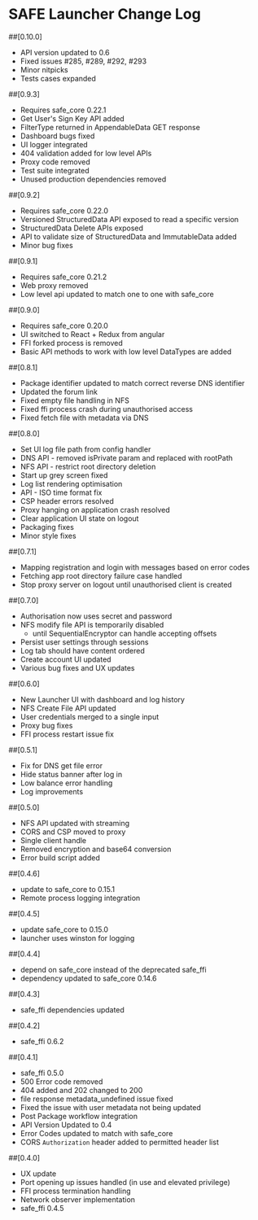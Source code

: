 # SAFE Launcher Change Log

##[0.10.0]
- API version updated to 0.6
- Fixed issues #285, #289, #292, #293
- Minor nitpicks
- Tests cases expanded

##[0.9.3]
- Requires safe_core 0.22.1
- Get User's Sign Key API added
- FilterType returned in AppendableData GET response
- Dashboard bugs fixed
- UI logger integrated
- 404 validation added for low level APIs
- Proxy code removed
- Test suite integrated
- Unused production dependencies removed

##[0.9.2]
- Requires safe_core 0.22.0
- Versioned StructuredData API exposed to read a specific version
- StructuredData Delete APIs exposed
- API to validate size of StructuredData and ImmutableData added
- Minor bug fixes

##[0.9.1]
- Requires safe_core 0.21.2
- Web proxy removed
- Low level api updated to match one to one with safe_core

##[0.9.0]
- Requires safe_core 0.20.0
- UI switched to React + Redux from angular
- FFI forked process is removed
- Basic API methods to work with low level DataTypes are added

##[0.8.1]
- Package identifier updated to match correct reverse DNS identifier
- Updated the forum link
- Fixed empty file handling in NFS
- Fixed ffi process crash during unauthorised access
- Fixed fetch file with metadata via DNS

##[0.8.0]
- Set UI log file path from config handler
- DNS API - removed isPrivate param and replaced with rootPath
- NFS API - restrict root directory deletion
- Start up grey screen fixed
- Log list rendering optimisation
- API - ISO time format fix
- CSP header errors resolved
- Proxy hanging on application crash resolved
- Clear application UI state on logout
- Packaging fixes
- Minor style fixes

##[0.7.1]
- Mapping registration and login with messages based on error codes
- Fetching app root directory failure case handled
- Stop proxy server on logout until unauthorised client is created

##[0.7.0]
- Authorisation now uses secret and password
- NFS modify file API is temporarily disabled
    - until SequentialEncryptor can handle accepting offsets
- Persist user settings through sessions
- Log tab should have content ordered
- Create account UI updated
- Various bug fixes and UX updates

##[0.6.0]
 - New Launcher UI with dashboard and log history
 - NFS Create File API updated
 - User credentials merged to a single input
 - Proxy bug fixes
 - FFI process restart issue fix

##[0.5.1]
 - Fix for DNS get file error
 - Hide status banner after log in
 - Low balance error handling
 - Log improvements

##[0.5.0]
 - NFS API updated with streaming
 - CORS and CSP moved to proxy
 - Single client handle
 - Removed encryption and base64 conversion
 - Error build script added

##[0.4.6]
 - update to safe_core to 0.15.1
 - Remote process logging integration

##[0.4.5]
  - update safe_core to 0.15.0
  - launcher uses winston for logging

##[0.4.4]
  - depend on safe_core instead of the deprecated safe_ffi
  - dependency updated to safe_core 0.14.6

##[0.4.3]
  - safe_ffi dependencies updated

##[0.4.2]
  - safe_ffi 0.6.2

##[0.4.1]
- safe_ffi 0.5.0
- 500 Error code removed
- 404 added and 202 changed to 200
- file response metadata_undefined issue fixed
- Fixed the issue with user metadata not being updated
- Post Package workflow integration
- API Version Updated to 0.4
- Error Codes updated to match with safe_core
- CORS `Authorization` header added to permitted header list

##[0.4.0]
  - UX update
  - Port opening up issues handled (in use and elevated privilege)
  - FFI process termination handling
  - Network observer implementation
  - safe_ffi 0.4.5
